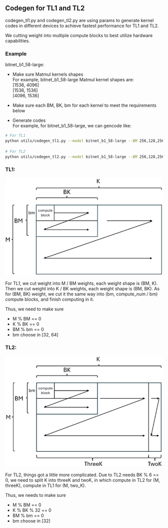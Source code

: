 Codegen for TL1 and TL2
------------------------

codegen_tl1.py and codegen_tl2.py are using params to generate kernel codes in different devices to achieve fastest performance for TL1 and TL2.

We cutting weight into multiple compute blocks to best utilize hardware capabilities.

### Example
bitnet_b1_58-large:

- Make sure Matmul kernels shapes \
For example, bitnet_b1_58-large Matmul kernel shapes are:\
[1536, 4096]\
[1536, 1536]\
[4096, 1536]

- Make sure each BM, BK, bm for each kernel to meet the requirements below
- Generate codes\
For example, for bitnet_b1_58-large, we can gencode like:

```bash
# For TL1
python utils/codegen_tl1.py --model bitnet_b1_58-large --BM 256,128,256 --BK 128,64,128 --bm 32,64,32

# For TL2
python utils/codegen_tl2.py --model bitnet_b1_58-large --BM 256,128,256 --BK 96,192,96 --bm 32,32,32
```

### TL1:
![TL1](../assets/tl1.png)

For TL1, we cut weight into M / BM weights, each weight shape is (BM, K). Then we cut weight into K / BK weights, each weight shape is (BM, BK). As for (BM, BK) weight, we cut it the same way into (bm, compute_num / bm) compute blocks, and finish computing in it.

Thus, we need to make sure 
- M % BM == 0
- K % BK == 0
- BM % bm == 0
- bm choose in [32, 64]

### TL2:
![TL2](../assets/tl2.png)

For TL2, things got a little more complicated. Due to TL2 needs BK % 6 == 0, we need to split K into threeK and twoK, in which compute in TL2 for (M, threeK), compute in TL1 for (M, two_K).

Thus, we needs to make sure
- M % BM == 0
- K % BK % 32 == 0
- BM % bm == 0
- bm choose in \[32\]